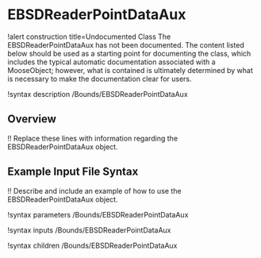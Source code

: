 # EBSDReaderPointDataAux

!alert construction title=Undocumented Class
The EBSDReaderPointDataAux has not been documented. The content listed below should be used as a starting point for
documenting the class, which includes the typical automatic documentation associated with a
MooseObject; however, what is contained is ultimately determined by what is necessary to make the
documentation clear for users.

!syntax description /Bounds/EBSDReaderPointDataAux

## Overview

!! Replace these lines with information regarding the EBSDReaderPointDataAux object.

## Example Input File Syntax

!! Describe and include an example of how to use the EBSDReaderPointDataAux object.

!syntax parameters /Bounds/EBSDReaderPointDataAux

!syntax inputs /Bounds/EBSDReaderPointDataAux

!syntax children /Bounds/EBSDReaderPointDataAux
